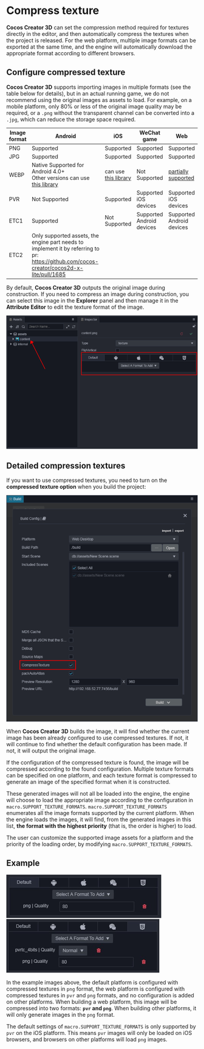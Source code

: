 # Compress texture

__Cocos Creator 3D__ can set the compression method required for textures directly in the editor, and then automatically compress the textures when the project is released. For the web platform, multiple image formats can be exported at the same time, and the engine will automatically download the appropriate format according to different browsers.

## Configure compressed texture

__Cocos Creator 3D__ supports importing images in multiple formats (see the table below for details), but in an actual running game, we do not recommend using the original images as assets to load. For example, on a mobile platform, only 80% or less of the original image quality may be required, or a `.png` without the transparent channel can be converted into a `.jpg`, which can reduce the storage space required.

| Image format | Android | iOS | WeChat game | Web |
| ------------ | ------------- | --------- | -------- | -------- |
| PNG | Supported | Supported | Supported | Supported |
| JPG | Supported | Supported | Supported | Supported |
| WEBP | Native Supported for Android 4.0+<br>Other versions can use [this library](https://github.com/alexey-pelykh/webp-android-backport) | can use [this library](https://github.com/carsonmcdonald/WebP-iOS-example) | Not Supported | [partially supported](https://caniuse.com/#feat=webp) |
| PVR | Not Supported | Supported | Supported iOS devices | Supported iOS devices |
| ETC1 | Supported | Not Supported | Supported Android devices | Supported Android devices |
| ETC2 | Only supported assets, the engine part needs to implement it by referring to pr: <https://github.com/cocos-creator/cocos2d-x-lite/pull/1685> |

By default, __Cocos Creator 3D__ outputs the original image during construction. If you need to compress an image during construction, you can select this image in the **Explorer** panel and then manage it in the **Attribute Editor** to edit the texture format of the image.

![compress-texture](compress-texture/compress-texture.png)

## Detailed compression textures

If you want to use compressed textures, you need to turn on the __compressed texture option__ when you build the project:

![compress-texture-build](compress-texture/compress-build.png)

When __Cocos Creator 3D__ builds the image, it will find whether the current image has been already configured to use compressed textures. If not, it will continue to find whether the default configuration has been made. If not, it will output the original image.

If the configuration of the compressed texture is found, the image will be compressed according to the found configuration. Multiple texture formats can be specified on one platform, and each texture format is compressed to generate an image of the specified format when it is constructed.

These generated images will not all be loaded into the engine, the engine will choose to load the appropriate image according to the configuration in `macro.SUPPORT_TEXTURE_FORMATS`. `macro.SUPPORT_TEXTURE_FORMATS` enumerates all the image formats supported by the current platform. When the engine loads the images, it will find, from the generated images in this list, **the format with the highest priority** (that is, the order is higher) to load.

The user can customize the supported image assets for a platform and the priority of the loading order, by modifying `macro.SUPPORT_TEXTURE_FORMATS`.

## Example

![1](compress-texture/compress-1.jpg)
![2](compress-texture/compress-2.jpg)

In the example images above, the default platform is configured with compressed textures in `png` format, the web platform is configured with compressed textures in `pvr` and `png` formats, and no configuration is added on other platforms. When building a web platform, this image will be compressed into two formats: __`pvr` and `png`__. When building other platforms, it will only generate images in the `png` format.

The default settings of `macro.SUPPORT_TEXTURE_FORMATS` is only supported by `pvr` on the iOS platform. This means `pvr` images will only be loaded on iOS browsers, and browsers on other platforms will load `png` images.